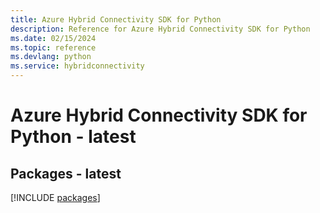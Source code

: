 ```yaml
---
title: Azure Hybrid Connectivity SDK for Python
description: Reference for Azure Hybrid Connectivity SDK for Python
ms.date: 02/15/2024
ms.topic: reference
ms.devlang: python
ms.service: hybridconnectivity
---
```

# Azure Hybrid Connectivity SDK for Python - latest
## Packages - latest
[!INCLUDE [packages](hybrid-connectivity-index.md)]